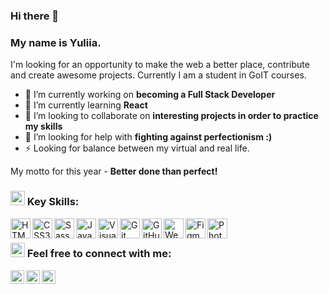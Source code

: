 ### Hi there 👋

<!--
**yu1iia/yu1iia** is a ✨ _special_ ✨ repository because its `README.md` (this file) appears on your GitHub profile.-->

### My name is Yuliia.

I'm looking for an opportunity to make the web a better place, contribute and create awesome projects.
Currently I am a student in GoIT courses.

- 🔭 I’m currently working on **becoming a Full Stack Developer**
- 🌱 I’m currently learning **React**
- 👯 I’m looking to collaborate on **interesting projects in order to practice my skills**
- 🤔 I’m looking for help with **fighting against perfectionism :)**
- ⚡ Looking for balance between my virtual and real life.

My motto for this year - **Better done than perfect!**

### <img src="https://emojis.slackmojis.com/emojis/images/1616310538/22629/arrow_right.gif?1616310538" width="23"/> Key Skills:

<img align="left" alt="HTML5" width="32px" src="https://emojis.slackmojis.com/emojis/images/1470343792/719/html5.png?1470343792"/>

<img align="left" alt="CSS3" width="32px" src="https://emojis.slackmojis.com/emojis/images/1497185511/2411/css.jpg?1497185511"/>

<img align="left" alt="Sass" width="32px" src="https://emojis.slackmojis.com/emojis/images/1470342476/703/sass.png?1470342476"/>

<img align="left" alt="JavaScript" width="32px" src="https://emojis.slackmojis.com/emojis/images/1450441296/151/javascript.png?1450441296" />

<img align="left" alt="Visual Studio Code" width="32px" src="https://emojis.slackmojis.com/emojis/images/1588895440/8944/vscode.png?1588895440" />

<img align="left" alt="Git" width="32px" src="https://emojis.slackmojis.com/emojis/images/1501021339/341/git.png?1501021339" />

<img align="left" alt="GitHub" width="32px" src="https://emojis.slackmojis.com/emojis/images/1450822151/257/github.png?1450822151" />

<img align="left" alt="WebPack" width="32px" src="https://emojis.slackmojis.com/emojis/images/1582552884/7887/webpack.png?1582552884" />

<img align="left" alt="Figma" width="32px" src="https://emojis.slackmojis.com/emojis/images/1561512161/5893/figma.png?1561512161" />

<img align="left" alt="Photoshop" width="32px" src="https://emojis.slackmojis.com/emojis/images/1569937346/6585/photoshop.png?1569937346" />

<br/>

### <img src="https://emojis.slackmojis.com/emojis/images/1617814719/28066/emoji-arrow-right.gif?1617814719" width="23"/> Feel free to connect with me:

[<img align="left" alt="yuliiaburko | Instagram" width="22px" src="https://emojis.slackmojis.com/emojis/images/1450319444/38/gmail.png?1450319444" />][gmail]
[<img align="left" alt="yuliiaburko | LinkedIn" width="22px" src="https://emojis.slackmojis.com/emojis/images/1470343326/711/linkedin.png?1470343326" />][linkedin]
[<img align="left" alt="yuliiaburko | Instagram" width="22px" src="https://emojis.slackmojis.com/emojis/images/1538061120/4724/telegram.png?1538061120" />][telegram]

<!-- [<img align="left" alt="" width="22px" src="https://emojis.slackmojis.com/emojis/images/1467306728/632/instagram.png?1467306728" />][instagram] -->

<!-- [<img align="left" alt="codeSTACKr.com" width="22px" src="https://emojis.slackmojis.com/emojis/images/1571911709/6804/globe.png?1571911709" />][website] -->

<!-- [website]: https:// сверстать резюме -->
<!-- [instagram]: https://www.instagram.com/ -->

[linkedin]: https://www.linkedin.com/in/yuliia-burko/
[telegram]: https://t.me/yuliia_burko
[gmail]: mailto:yuliia.burkoa@gmail.com
